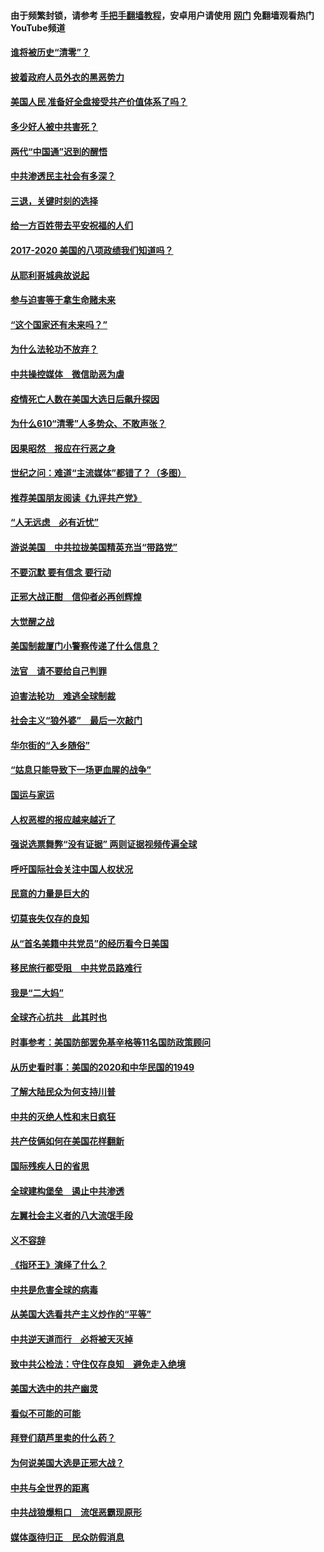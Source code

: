 #### 由于频繁封锁，请参考 [手把手翻墙教程](https://github.com/gfw-breaker/guides/wiki/)，安卓用户请使用 [网门](https://github.com/gfw-breaker/nogfw/blob/master/dl.md?t=01121400) 免翻墙观看热门YouTube频道 

#### [谁将被历史“清零”？](../pages/73/417485.md?t=01121400) 

#### [披着政府人员外衣的黑恶势力](../pages/73/417442.md?t=01121400) 

#### [美国人民 准备好全盘接受共产价值体系了吗？](../pages/73/417491.md?t=01121400) 

#### [多少好人被中共害死？](../pages/73/417144.md?t=01121400) 

#### [两代“中国通”迟到的醒悟](../pages/73/417064.md?t=01121400) 

#### [中共渗透民主社会有多深？](../pages/73/417063.md?t=01121400) 

#### [三退，关键时刻的选择](../pages/73/416969.md?t=01121400) 

#### [给一方百姓带去平安祝福的人们](../pages/73/416941.md?t=01121400) 

#### [2017-2020  美国的八项政绩我们知道吗？](../pages/73/416968.md?t=01121400) 

#### [从耶利哥城典故说起](../pages/73/416892.md?t=01121400) 

#### [参与迫害等于拿生命赌未来](../pages/73/416856.md?t=01121400) 

#### [“这个国家还有未来吗？”](../pages/73/416852.md?t=01121400) 

#### [为什么法轮功不放弃？](../pages/73/416864.md?t=01121400) 

#### [中共操控媒体　微信助恶为虐](../pages/73/416724.md?t=01121400) 

#### [疫情死亡人数在美国大选日后飙升探因](../pages/73/416606.md?t=01121400) 

#### [为什么610“清零”人多势众、不敢声张？](../pages/73/416632.md?t=01121400) 

#### [因果昭然　报应在行恶之身](../pages/73/416582.md?t=01121400) 

#### [世纪之问：难道“主流媒体”都错了？（多图）](../pages/73/416571.md?t=01121400) 

#### [推荐美国朋友阅读《九评共产党》](../pages/73/416510.md?t=01121400) 

#### [“人无远虑　必有近忧”](../pages/73/416513.md?t=01121400) 

#### [游说美国　中共拉拢美国精英充当“带路党”](../pages/73/416529.md?t=01121400) 

#### [不要沉默 要有信念 要行动](../pages/73/416457.md?t=01121400) 

#### [正邪大战正酣　信仰者必再创辉煌](../pages/73/416433.md?t=01121400) 

#### [大觉醒之战](../pages/73/416456.md?t=01121400) 

#### [美国制裁厦门小警察传递了什么信息？](../pages/73/416432.md?t=01121400) 

#### [法官　请不要给自己判罪](../pages/73/416379.md?t=01121400) 

#### [迫害法轮功　难逃全球制裁](../pages/73/416380.md?t=01121400) 

#### [社会主义“狼外婆”　最后一次敲门](../pages/73/416394.md?t=01121400) 

#### [华尔街的“入乡随俗”](../pages/73/416395.md?t=01121400) 

#### [“姑息只能导致下一场更血腥的战争”](../pages/73/416223.md?t=01121400) 

#### [国运与家运](../pages/73/416224.md?t=01121400) 

#### [人权恶棍的报应越来越近了](../pages/73/416276.md?t=01121400) 

#### [强说选票舞弊“没有证据” 两则证据视频传遍全球](../pages/73/416227.md?t=01121400) 

#### [呼吁国际社会关注中国人权状况](../pages/73/416135.md?t=01121400) 

#### [民意的力量是巨大的](../pages/73/416222.md?t=01121400) 

#### [切莫丧失仅存的良知](../pages/73/416134.md?t=01121400) 

#### [从“首名美籍中共党员”的经历看今日美国](../pages/73/416114.md?t=01121400) 

#### [移民旅行都受阻　中共党员路难行](../pages/73/416033.md?t=01121400) 

#### [我是“二大妈”](../pages/73/415529.md?t=01121400) 

#### [全球齐心抗共　此其时也](../pages/73/415989.md?t=01121400) 

#### [时事参考：美国防部罢免基辛格等11名国防政策顾问](../pages/73/415970.md?t=01121400) 

#### [从历史看时事：美国的2020和中华民国的1949](../pages/73/415949.md?t=01121400) 

#### [了解大陆民众为何支持川普](../pages/73/415950.md?t=01121400) 

#### [中共的灭绝人性和末日疯狂](../pages/73/415944.md?t=01121400) 

#### [共产伎俩如何在美国花样翻新](../pages/73/415908.md?t=01121400) 

#### [国际残疾人日的省思](../pages/73/415849.md?t=01121400) 

#### [全球建构堡垒　遏止中共渗透](../pages/73/415850.md?t=01121400) 

#### [左翼社会主义者的八大流氓手段](../pages/73/415802.md?t=01121400) 

#### [义不容辞](../pages/73/415807.md?t=01121400) 

#### [《指环王》演绎了什么？](../pages/73/415739.md?t=01121400) 

#### [中共是危害全球的病毒](../pages/73/415569.md?t=01121400) 

#### [从美国大选看共产主义炒作的“平等”](../pages/73/415654.md?t=01121400) 

#### [中共逆天道而行　必将被天灭掉](../pages/73/415626.md?t=01121400) 

#### [致中共公检法：守住仅存良知　避免走入绝境](../pages/73/415627.md?t=01121400) 

#### [美国大选中的共产幽灵](../pages/73/415618.md?t=01121400) 

#### [看似不可能的可能](../pages/73/415619.md?t=01121400) 

#### [拜登们葫芦里卖的什么药？](../pages/73/415531.md?t=01121400) 

#### [为何说美国大选是正邪大战？](../pages/73/415530.md?t=01121400) 

#### [中共与全世界的距离](../pages/73/415435.md?t=01121400) 

#### [中共战狼爆粗口　流氓恶霸现原形](../pages/73/415426.md?t=01121400) 

#### [媒体亟待归正　民众防假消息](../pages/73/415402.md?t=01121400) 

